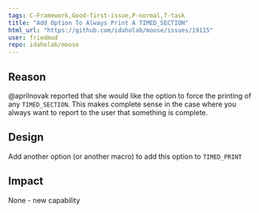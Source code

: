 ```yaml
---
tags: C-Framework,Good-first-issue,P-normal,T-task
title: "Add Option To Always Print A TIMED_SECTION"
html_url: "https://github.com/idaholab/moose/issues/19115"
user: friedmud
repo: idaholab/moose
---
```


## Reason
@aprilnovak reported that she would like the option to force the printing of any `TIMED_SECTION`.  This makes complete sense in the case where you always want to report to the user that something is complete.

## Design
Add another option (or another macro) to add this option to `TIMED_PRINT`

## Impact
None - new capability
